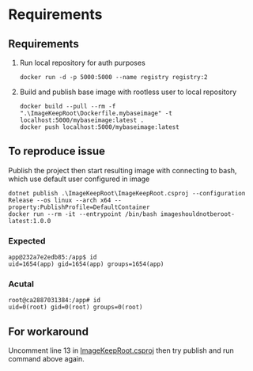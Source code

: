 # Requirements

## Requirements
1. Run local repository for auth purposes
    ```pwsh
    docker run -d -p 5000:5000 --name registry registry:2
    ```
1. Build and publish base image with rootless user to local repository
   ```pwsh
   docker build --pull --rm -f ".\ImageKeepRoot\Dockerfile.mybaseimage" -t localhost:5000/mybaseimage:latest .
   docker push localhost:5000/mybaseimage:latest
   ```

## To reproduce issue
Publish the project then start resulting image with connecting to bash, which use default user configured in image

```pwsh
dotnet publish .\ImageKeepRoot\ImageKeepRoot.csproj --configuration Release --os linux --arch x64 --property:PublishProfile=DefaultContainer
docker run --rm -it --entrypoint /bin/bash imageshouldnotberoot-latest:1.0.0
```

### Expected

```pwsh
app@232a7e2edb85:/app$ id
uid=1654(app) gid=1654(app) groups=1654(app)
```

### Acutal

```pwsh
root@ca2887031384:/app# id
uid=0(root) gid=0(root) groups=0(root)
```

## For workaround

Uncomment line 13 in [ImageKeepRoot.csproj](./ImageKeepRoot/ImageKeepRoot.csproj) then try publish and run command above again.




